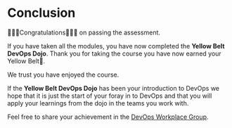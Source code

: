 # Conclusion

🎇🎇🎇Congratulations🎇🎇🎇 on passing the assessment.

If you have taken all the modules, you have now completed the **Yellow Belt DevOps Dojo**. Thank you for taking the course you have now earned your Yellow Belt📜.

We trust you have enjoyed the course.

If the **Yellow Belt DevOps Dojo** has been your introduction to DevOps we hope that it is just the start of your foray in to DevOps and that you will apply your learnings from the dojo in the teams you work with.

Feel free to share your achievement in the [DevOps Workplace Group](https://dxc.workplace.com/groups/DevOpsGroup).
